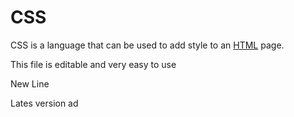 # CSS







CSS is a language that can be used to add style to an [HTML](/wiki/HTML) page.



This file is editable and very easy to use



New Line


Lates version ad